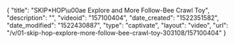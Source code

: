 {
    "title": "SKIP*HOP\u00ae Explore and More Follow-Bee Crawl Toy",
    "description": "",
    "videoid": "157100404",
    "date_created": "1522351582",
    "date_modified": "1522430887",
    "type": "captivate",
    "layout": "video",
    "url": "\/v\/01-skip-hop-explore-more-follow-bee-crawl-toy-303108\/157100404"
}